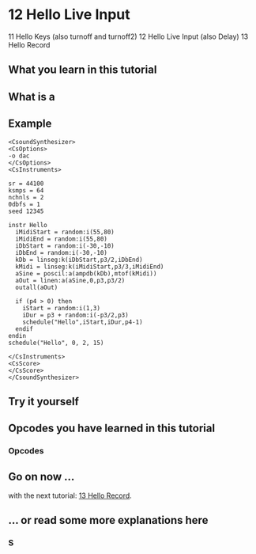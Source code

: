 # 12 Hello Live Input

11 Hello Keys (also turnoff and turnoff2)
12 Hello Live Input (also Delay)
13 Hello Record

## What you learn in this tutorial

## What is a

## Example

```csound
<CsoundSynthesizer>
<CsOptions>
-o dac
</CsOptions>
<CsInstruments>

sr = 44100
ksmps = 64
nchnls = 2
0dbfs = 1
seed 12345

instr Hello
  iMidiStart = random:i(55,80)
  iMidiEnd = random:i(55,80)
  iDbStart = random:i(-30,-10)
  iDbEnd = random:i(-30,-10)
  kDb = linseg:k(iDbStart,p3/2,iDbEnd)
  kMidi = linseg:k(iMidiStart,p3/3,iMidiEnd)
  aSine = poscil:a(ampdb(kDb),mtof(kMidi))
  aOut = linen:a(aSine,0,p3,p3/2)
  outall(aOut)

  if (p4 > 0) then
    iStart = random:i(1,3)
    iDur = p3 + random:i(-p3/2,p3)
    schedule("Hello",iStart,iDur,p4-1)
  endif
endin
schedule("Hello", 0, 2, 15)

</CsInstruments>
<CsScore>
</CsScore>
</CsoundSynthesizer>
```

##

## Try it yourself

## Opcodes you have learned in this tutorial

### Opcodes

## Go on now ...

with the next tutorial: [13 Hello Record](01-GS-13.md).

## ... or read some more explanations here

### S
